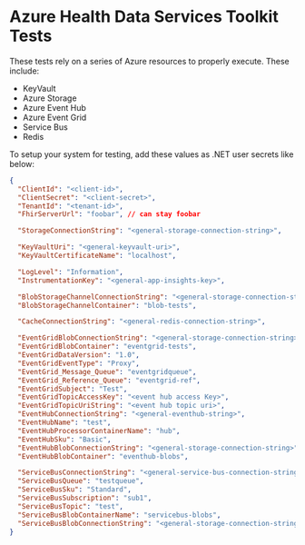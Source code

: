 # Azure Health Data Services Toolkit Tests

These tests rely on a series of Azure resources to properly execute. These include:

- KeyVault
- Azure Storage
- Azure Event Hub
- Azure Event Grid
- Service Bus
- Redis

To setup your system for testing, add these values as .NET user secrets like below:

```json
{
  "ClientId": "<client-id>",
  "ClientSecret": "<client-secret>",
  "TenantId": "<tenant-id>",
  "FhirServerUrl": "foobar", // can stay foobar

  "StorageConnectionString": "<general-storage-connection-string>",

  "KeyVaultUri": "<general-keyvault-uri>",
  "KeyVaultCertificateName": "localhost",

  "LogLevel": "Information",
  "InstrumentationKey": "<general-app-insights-key>",

  "BlobStorageChannelConnectionString": "<general-storage-connection-string>",
  "BlobStorageChannelContainer": "blob-tests",

  "CacheConnectionString": "<general-redis-connection-string>",

  "EventGridBlobConnectionString": "<general-storage-connection-string>",
  "EventGridBlobContainer": "eventgrid-tests",
  "EventGridDataVersion": "1.0",
  "EventGridEventType": "Proxy",
  "EventGrid_Message_Queue": "eventgridqueue",
  "EventGrid_Reference_Queue": "eventgrid-ref",
  "EventGridSubject": "Test",
  "EventGridTopicAccessKey": "<event hub access Key>",
  "EventGridTopicUriString": "<event hub topic uri>",
  "EventHubConnectionString": "<general-eventhub-string>",
  "EventHubName": "test",
  "EventHubProcessorContainerName": "hub",
  "EventHubSku": "Basic",
  "EventHubBlobConnectionString": "<general-storage-connection-string>",
  "EventHubBlobContainer": "eventhub-blobs",

  "ServiceBusConnectionString": "<general-service-bus-connection-string>",
  "ServiceBusQueue": "testqueue",
  "ServiceBusSku": "Standard",
  "ServiceBusSubscription": "sub1",
  "ServiceBusTopic": "test",
  "ServiceBusBlobContainerName": "servicebus-blobs",
  "ServiceBusBlobConnectionString": "<general-storage-connection-string>"
}
```